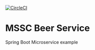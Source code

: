 [![CircleCI](https://circleci.com/gh/sushilamanral/mssc-beer-service.svg?style=svg)](https://circleci.com/gh/sushilamanral/mssc-beer-service)
# MSSC Beer Service
Spring Boot Microservice example 